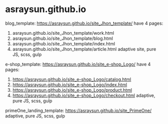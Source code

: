 # asraysun.github.io

blog_template: https://asraysun.github.io/site_Jhon_template/
have 4 pages:
1. asraysun.github.io/site_Jhon_template/work.html
2. asraysun.github.io/site_Jhon_template/blog.html
3. asraysun.github.io/site_Jhon_template/index.html
4. asraysun.github.io/site_Jhon_template/article.html
adaptive site, pure JS, scss, gulp

e-shop_template: https://asraysun.github.io/site_e-shop_Logo/
have 4 pages:
1. https://asraysun.github.io/site_e-shop_Logo/catalog.html
2. https://asraysun.github.io/site_e-shop_Logo/index.html
3. https://asraysun.github.io/site_e-shop_Logo/product.html
4. https://asraysun.github.io/site_e-shop_Logo/checkout.html
adaptive, pure JS, scss, gulp

primeOne_landing_template: https://asraysun.github.io/site_PrimeOne/
adaptive, pure JS, scss, gulp
